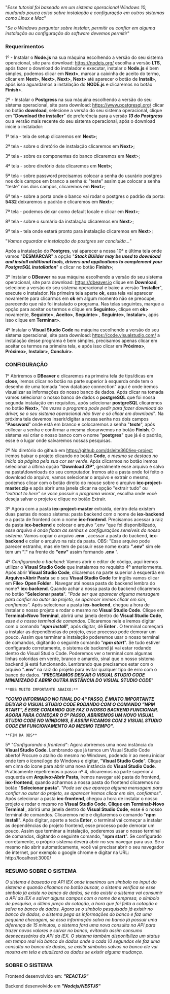 "*Esse tutorial foi baseado em um sistema operacional Windows 10, mudando pouca coisa sobre instalação e configuração em outros sistemas como Linux e Mac*"

"*Se o Windows perguntar sobre instalar, permitir ou confiar em alguma instalação ou configuração do software devemos permitir*"

### Requerimentos



1º - Instalar o **Node.js** na sua máquina escolhendo a versão do seu sistema operacional, site para download: https://nodejs.org/ escolha a versão **LTS**, após fazer o download do instalador e executar, instalar o **Node.js** é bem simples, podemos clicar em **Next>**, marcar a caixinha de aceito do termo, clicar em **Next>**, **Next>**, **Next>**, **Next>** até aparecer o botão de **Install>**, após isso aguardamos a instalação do **NODE.js** e clicaremos no botão **Finish**>.


2º - Instalar o **Postgress** na sua máquina escolhendo a versão do seu sistema operacional, site para download: https://www.postgresql.org/ clicar no botão **download**, selecione a versão do seu sistema operacional, clique em "**Download the installer**" de preferência para a versão ***13 do Postgress*** ou a versão mais recente do seu sistema operacional, após o download inicie o instalador:


1ª tela - tela de setup clicaremos em **Next>**;

2ª tela - sobre o diretório de instalação clicaremos em **Next>**;

3ª tela - sobre os componentes do banco clicaremos em **Next**>;

4ª tela - sobre diretório data clicaremos em **Next>**;

5ª tela - sobre password precisamos colocar a senha do usurário postgres nos dois campos em branco a senha é: "teste" assim que colocar a senha "teste" nos dois campos, clicaremos em **Next**>;

6ª tela - sobre a porta onde o banco vai rodar o postgres o padrão da porta: **5432** deixaremos o padrão e clicaremos em **Next**>;

7ª tela - podemos deixar como default locale e clicar em **Next**>;

8ª tela - sobre o sumário da instalação clicaremos em **Next**>;

9ª tela - tela onde estará pronto para instalação clicaremos em **Next**>;


"*Vamos aguardar a instalação do postgres ser concluída...*"


Após a instalação do **Postgres**, vai aparecer a nossa 10ª e última tela onde vamos "**DESMARCAR**" a opção "***Stack BUilder may be used to download and install additional tools, drivers and applications to complement your PostgreSQL installation***" e clicar no botão **Finish>**;


3º Instalar o **DBeaver** na sua máquina escolhendo a versão do seu sistema operacional, site para download: https://dbeaver.io clique em **Download**, selecione a versão do seu sistema operacional e baixe a versão "**Installer**", execute o instalador. Na primeira tela aperte **ok**,  essa tela vai aparecer novamente para clicarmos em **ok** em algum momento não se preocupe, parecendo que não foi instalado o programa. Nas telas seguintes, marque a opção para aceitar os termos e clique em **Seguinte>**, clique em **ok>** novamente, **Seguinte>**,  **Aceito>**, **Seguinte>** , **Seguinte>**, **Instalar>**, após isso clique em **Terminar>**.


4º Instalar o **Visual Studio Code** na máquina escolhendo a versão do seu sistema operacional, site para download: https://code.visualstudio.com/ a instalação desse programa é bem simples, precisamos apenas clicar em aceitar os termos na primeira tela, e após isso clicar em **Próximo>**, **Próximo>**, **Instalar>**, **Concluir>**.



### CONFIGURAÇÂO



1º Abriremos o **DBeaver** e clicaremos na primeira tela de tips/dicas em **close**, iremos clicar no botão na parte superior à esquerda onde tem o desenho de uma tomada "new database connection" aqui é onde iremos visualizar as informações do nosso banco de dados. Após clicar na tomada vamos selecionar o nosso banco de dados o **postgreSQL** que foi nossa segunda instalação em requisitos, após selecionar **postgreSQL** clicaremos no botão **Next>**, "*às vezes o programa pode pedir para fazer download do driver, se o seu sistema operacional não tiver e só clicar em download*". Na próxima tela devemos inserir/digitar a nossa senha nos dois campos  "**Password**" onde está em branco e  colocaremos a senha "***teste***", após collocar a senha e confirmar a mesma clocarwemos no botão **Finish**. O sistema vai criar o nosso banco com o nome "**postgres**" que já é o padrão, esse é o lugar onde salvaremos nossas pesquisas.


2º No diretório do github em https://github.com/dsleite360/iex-project iremos baixar o projeto clicando no botão **Code**, *o mesmo se destaca no início da página pela sua cor ser verde*. Após clicarmos no botão iremos selecionar a última opção "**Download ZIP**", geralmente esse arquivo é salvo na pasta\downloads do seu computador. Iremos até a pasta onde foi feito o download do arquivo, vamos selecionar o arquivo e extrair o mesmo, podemos clicar com o botão direito do mouse sobre o arquivo **iex-project-master.zip** e após abrir uma janela clicar na opção "extrair tudo" ou *"extract to here" se voce possuir o programa winrar*, escolha onde você deseja salvar o projeto e clique no botão Extrair.


3º Agora com a pasta **iex-project-master** extraída, dentro dela existem duas pastas do nosso sistema:  pasta backend com o nome de **iex-backend** e a pasta de frontend com o nome **iex-frontend**. Precisamos acessar a raiz da pasta **iex-backend** e colocar o arquivo “.env “que foi disponibilizado, *esse arquivo é onde ficam as senhas e configurações sensíveis do nosso sistema*. Vamos copiar o arquivo **.env** ,  acessar a pasta do backend, **iex-backend** e colar o arquivo na raiz da pasta. OBS: "Esse arquivo pode parecer estranho, mas ele tem de possuir esse nome exato **".env"** sim ele tem um **"."** na frente do **"env"** assim formando **.env** ".


4º *Configurando o backend*: Vamos abrir o editor de código, aqui iremos utilizar o **Visual Studio Code** que instalamos no requisito 4º anteriormente. Após abrir **Visual Studio Code**, clicaremos na parte superior à esquerda em **Arquivo>Abrir Pasta** se o seu **Visual Studio Code** for inglês vamos clicar em **File> Open Folder** . Navegar até nossa pasta do backend lembra do nome? **iex-backend**. Quando achar a nossa pasta do backend clicaremos no botão "**Selecionar pasta**". *"Pode ser que aparecer alguma mensagem para confiar no autor do projeto, se aparecer iremos clicar em sim, confiamos".* Após selecionar a pasta **iex-backend**, chegou a hora de instalar o nosso projeto e rodar o mesmo no **Visual Studio Code**. Clique em **Terminal>Novo Terminal**, abrirá uma janela dentro do **Visual Studio Code**, *esse é o nosso terminal de comandos*. Clicaremos nele e iremos digitar com o comando "***npm install***", após digitar, dê **Enter** . O terminal começará a instalar as dependências do projeto, esse processo pode demorar um pouco. Assim que terminar a instalação poderemos usar o nosso terminal de comandos, digitando o seguinte comando "***npm start***". Se tudo estiver configurado corretamente, o sistema de backend já vai estar rodando dentro do Visual Studio Code. Poderemos ver o terminal com algumas linhas coloridas em verde, branco e amarelo, sinal que o nosso sistema backend já está funcionando. Lembrando que precisamos estar com o arquivo "**.env**" na raiz do projeto para evitar qualquer tipo de erro com o banco de dados. "***PRECISAMOS DEIXAR O VISUAL STUDIO CODE MINIMIZADO E ABRIR OUTRA INSTÂNCIA DO VISUAL STUDIO CODE***"


    **OBS MUITO IMPORTANTE ABAIXO:**
                  
***"COMO INFORMADO NO FINAL DO 4º PASSO, É MUITO IMPORTANTE DEIXAR O VISUAL STUDIO CODE RODANDO COM O COMANDO "NPM START", É ESSE COMANDO QUE FAZ O NOSSO BACKEND FUNCIONAR. AGORA PARA COMEÇAR O  5º PASSO, ABRIREMOS UM NOVO VISUAL STUDIO CODE NO WINDOWS, E ASSIM FICAMOS COM 2 VISUAL STUDIO CODE EM FUNCIONAMENTO AO MESMO TEMPO".***

    **FIM DA OBS**


5º "*Configurando o frontend*": Agora abriremos uma nova instância do **Visual Studio Code**. Lembrando que já temos um Visual Studio Code aberto! Procure o atalho do mesmo no Windows, podendo ir ao menu iniciar onde tem o ícone/logo do Windows e digitar, "**Visual Studio Code**". Clique em cima do ícone para abrir uma nova instância do **Visual Studio Code**. Praticamente repetiremos o passo nº 4,  clicaremos na parte superior à esquerda em **Arquivo>Abrir Pasta**, iremos navegar até pasta do frontend, **iex-frontend**, quando acharmos a nossa pasta do frontend clicaremos no botão "**Selecionar pasta**". *"Pode ser que apareça alguma mensagem para confiar no autor do projeto, se aparecer iremos clicar em sim, confiamos"*. Após selecionar a pasta **iex-frontend**, chegou a hora de instalar o nosso projeto e rodar o mesmo no **Visual Studio Code**. **Clique em Terminal>Novo Terminal** , abrirá uma janela dentro do **Visual Studio Code**, esse é o nosso terminal de comandos. Clicaremos nele e digitaremos o comando "**npm install**". Após digitar, aperte a tecla **Enter**, o terminal vai começar a instalar as dependências do projeto frontend, esse processo pode demorar um pouco. Assim que terminar a instalação, poderemos usar o nosso terminal de comandos, digitando o seguinte comando, "**npm start**". Se configurado corretamente, o próprio sistema  deverá abrir no seu navegar para uso. Se o mesmo não abrir automaticamente, você vai precisar abrir o seu navegador de internet, por exemplo o google chrome e digitar na URL: http://localhost:3000/



### RESUMO SOBRE O SISTEMA



*O sistema é baseado na API IEX onde inserimos um símbolo no input do sistema e quando clicamos no botão buscar, o sistema verifica se esse símbolo já existe no banco de dados, se não existir o sistema vai consumir a API da IEX e salvar alguns campos com o nome da empresa, o símbolo de pesquisa, o último preço da cotação, a hora que foi feita a cotação e salva no banco de dados. Agora se o símbolo pesquisado já existir no banco de dados, o sistema pega as informações do banco e faz uma pequena checagem, se essa informação salva no banco já possuir uma diferença de 15 minutos, o sistema fará uma nova consulta na API para trazer novos valores e salvar no banco, evitando assim consumo desnecessários da API da IEX. O sistema também disponibiliza um status em tempo real via banco de dados onde a cada 10 segundos ele faz uma consulta no banco de dados, se existir símbolos salvos no banco ele vai mostra em tela e atualizará os dados se existir alguma mudança.*



### SOBRE O SISTEMA



Frontend desenvolvido em:  **_"REACTJS"_**

Backend desenvolvido em  **_"Nodejs/NESTJS"_**
